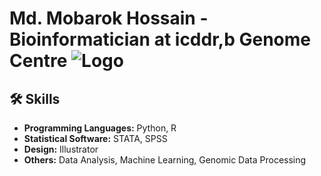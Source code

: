 # Md. Mobarok Hossain - Bioinformatician at icddr,b Genome Centre ![Logo](https://upload.wikimedia.org/wikipedia/en/8/8b/Logo_of_ICDDR%2CB.png) 

## 🛠 Skills
- **Programming Languages:** Python, R
- **Statistical Software:** STATA, SPSS
- **Design:** Illustrator
- **Others:** Data Analysis, Machine Learning, Genomic Data Processing
